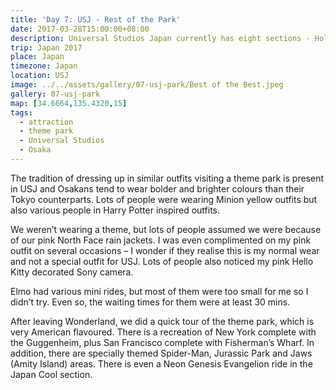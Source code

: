 ```yaml
---
title: 'Day 7: USJ - Rest of the Park'
date: 2017-03-28T15:00:00+08:00
description: Universal Studios Japan currently has eight sections - Hollywood, New York, San Francisco, Jurassic Park, Waterworld, Amity Village, Universal Wonderland and The Wizarding World of Harry Potter.
trip: Japan 2017
place: Japan
timezone: Japan
location: USJ
image: ../../assets/gallery/07-usj-park/Best of the Best.jpeg
gallery: 07-usj-park
map: [34.6664,135.4320,15]
tags:
  - attraction
  - theme park
  - Universal Studios
  - Osaka
---
```

The tradition of dressing up in similar outfits visiting a theme park is present in USJ and Osakans tend to wear bolder and brighter colours than their Tokyo counterparts. Lots of people were wearing Minion yellow outfits but also various people in Harry Potter inspired outfits.

We weren’t wearing a theme, but lots of people assumed we were because of our pink North Face rain jackets. I was even complimented on my pink outfit on several occasions – I wonder if they realise this is my normal wear and not a special outfit for USJ. Lots of people also noticed my pink Hello Kitty decorated Sony camera.

Elmo had various mini rides, but most of them were too small for me so I didn’t try. Even so, the waiting times for them were at least 30 mins.

After leaving Wonderland, we did a quick tour of the theme park, which is very American flavoured. There is a recreation of New York complete with the Guggenheim, plus San Francisco complete with Fisherman’s Wharf. In addition, there are specially themed Spider-Man, Jurassic Park and Jaws (Amity Island) areas. There is even a Neon Genesis Evangelion ride in the Japan Cool section.
